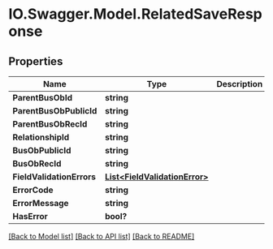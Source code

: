# IO.Swagger.Model.RelatedSaveResponse
## Properties

Name | Type | Description | Notes
------------ | ------------- | ------------- | -------------
**ParentBusObId** | **string** |  | [optional] 
**ParentBusObPublicId** | **string** |  | [optional] 
**ParentBusObRecId** | **string** |  | [optional] 
**RelationshipId** | **string** |  | [optional] 
**BusObPublicId** | **string** |  | [optional] 
**BusObRecId** | **string** |  | [optional] 
**FieldValidationErrors** | [**List&lt;FieldValidationError&gt;**](FieldValidationError.md) |  | [optional] 
**ErrorCode** | **string** |  | [optional] 
**ErrorMessage** | **string** |  | [optional] 
**HasError** | **bool?** |  | [optional] 

[[Back to Model list]](../README.md#documentation-for-models) [[Back to API list]](../README.md#documentation-for-api-endpoints) [[Back to README]](../README.md)

